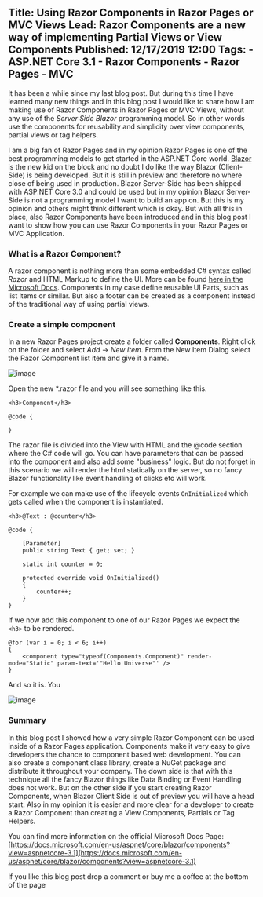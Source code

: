 Title: Using Razor Components in Razor Pages or MVC Views
Lead: Razor Components are a new way of implementing Partial Views or View Components
Published: 12/17/2019 12:00
Tags: 
    - ASP.NET Core 3.1
    - Razor Components
    - Razor Pages
    - MVC
---

It has been a while since my last blog post. But during this time I have learned many new things and in this blog post I would like to share how I am making use of Razor Components in Razor Pages or MVC Views, without any use of the *Server Side Blazor* programming model. So in other words use the components for reusability and simplicity over view components, partial views or tag helpers.

I am a big fan of Razor Pages and in my opinion Razor Pages is one of the best programming models to get started in the ASP.NET Core world. [Blazor](https://blazor.net) is the new kid on the block and no doubt I do like the way Blazor (Client-Side) is being developed. But it is still in preview and therefore no where close of being used in production. Blazor Server-Side has been shipped with ASP.NET Core 3.0 and could be used but in my opinion Blazor Server-Side is not a programming model I want to build an app on. But this is my opinion and others might think different which is okay. But with all this in place, also Razor Components have been introduced and in this blog post I want to show how you can use Razor Components in your Razor Pages or MVC Application.

### What is a Razor Component?
A razor component is nothing more than some embedded C# syntax called *Razor* and HTML Markup to define the UI. More can be found [here in the Microsoft Docs](https://docs.microsoft.com/en-us/aspnet/core/blazor/components?view=aspnetcore-3.1#component-classes). Components in my case define reusable UI Parts, such as list items or similar. But also a footer can be created as a component instead of the traditional way of using partial views.

### Create a simple component
In a new Razor Pages project create a folder called **Components**. Right click on the folder and select *Add* -> *New Item*. From the New Item Dialog select the Razor Component list item and give it a name.

![image](/posts/images/NewItemDialog.PNG)

Open the new *.razor file and you will see something like this.
```cshtml
<h3>Component</h3>

@code {

}
```

The razor file is divided into the View with HTML and the @code section where the C# code will go. You can have parameters that can be passed into the component and also add some "business" logic. But do not forget in this scenario we will render the html statically on the server, so no fancy Blazor functionality like event handling of clicks etc will work.

For example we can make use of the lifecycle events `OnInitialized` which gets called when the component is instantiated.

```cshtml
<h3>@Text : @counter</h3>

@code {

    [Parameter]
    public string Text { get; set; }

    static int counter = 0;

    protected override void OnInitialized()
    {
        counter++;
    }
}
```

If we now add this component to one of our Razor Pages we expect the `<h3>` to be rendered.

```cshtml
@for (var i = 0; i < 6; i++)
{
    <component type="typeof(Components.Component)" render-mode="Static" param-text='"Hello Universe"' />
}
```

And so it is. You

![image](/posts/images/RazorComponentsOutput.PNG)

### Summary

In this blog post I showed how a very simple Razor Component can be used inside of a Razor Pages application. Components make it very easy to give developers the chance to component based web development. You can also create a component class library, create a NuGet package and distribute it throughout your company. The down side is that with this technique all the fancy Blazor things like Data Binding or Event Handling does not work. But on the other side if you start creating Razor Components, when Blazor Client Side is out of preview you will have a head start. Also in my opinion it is easier and more clear for a developer to create a Razor Component than creating a View Components, Partials or Tag Helpers.

You can find more information on the official Microsoft Docs Page: [https://docs.microsoft.com/en-us/aspnet/core/blazor/components?view=aspnetcore-3.1](https://docs.microsoft.com/en-us/aspnet/core/blazor/components?view=aspnetcore-3.1)

If you like this blog post drop a comment or buy me a coffee at the bottom of the page <i class="fa fa-coffee"></i>